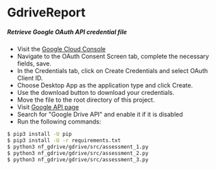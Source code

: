 # GdriveReport

##### Retrieve Google OAuth API credential file
- Visit the [Google Cloud Console](https://console.developers.google.com/apis/credentials)
- Navigate to the OAuth Consent Screen tab, complete the necessary fields, save.
- In the Credentials tab, click on Create Credentials and select OAuth Client ID.
- Choose Desktop App as the application type and click Create.
- Use the download button to download your credentials.
- Move the file to the root directory of this project.
- Visit [Google API page](https://console.developers.google.com/apis/library)
- Search for "Google Drive API" and enable it if it is disabled
- Run the following commands:

```sh
$ pip3 install -U pip
$ pip3 install -U -r requirements.txt
$ python3 nf_gdrive/gdrive/src/assessment_1.py
$ python3 nf_gdrive/gdrive/src/assessment_2.py
$ python3 nf_gdrive/gdrive/src/assessment_3.py
```
